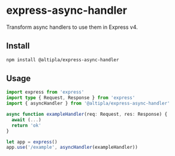 
# express-async-handler

Transform async handlers to use them in Express v4.


## Install

```sh
npm install @altipla/express-async-handler
```


## Usage

```ts
import express from 'express'
import type { Request, Response } from 'express'
import { asyncHandler } from '@altipla/express-async-handler'

async function exampleHandler(req: Request, res: Response) {
  await (...)
  return 'ok'
}

let app = express()
app.use('/example', asyncHandler(exampleHandler))
```


